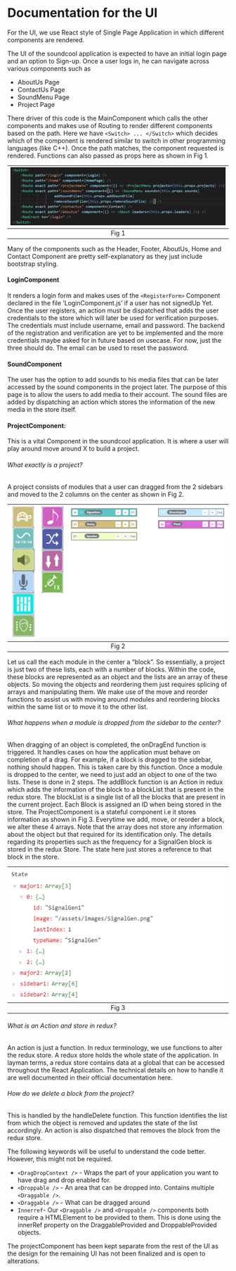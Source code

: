 # Documentation for the UI

For the UI, we use React style of Single Page Application in which different components are rendered.

The UI of the soundcool application is expected to have an initial login page and an option to Sign-up. 
Once a user logs in, he can navigate across various components such as
- AboutUs Page 
- ContactUs Page  
- SoundMenu Page  
- Project Page  

There driver of this code is the MainComponent which calls the other components and makes use of Routing to render different components based on the path. Here we have  `<Switch> ... </Switch>` which decides which of the component is rendered similar to switch in other programming languages (like C++). Once the path matches, the component requested is rendered. Functions can also passed as props here as shown in Fig 1.

| ![Fig 1](/doc/imagesDoc/fig1.PNG) |
|:--:| 
|Fig 1|

Many of the components such as the Header, Footer, AboutUs, Home and Contact Component are pretty self-explanatory as they just include bootstrap styling.

#### LoginComponent
It renders a login form and makes uses of the `<RegisterForm>` Component declared in the file ‘LoginComponent.js’ if a user has not signedUp Yet. Once the user registers, an action must be dispatched that adds the user credentials to the store which will later be used for verification purposes. The credentials must include username, email and password. The backend of the registration and verification are yet to be implemented and the more credentials maybe asked for in future based on usecase. For now, just the three should do. The email can be used to reset the password.

#### SoundComponent
The user has the option to add sounds to his media files that can be later accessed by the sound components in the project later. The purpose of this page is to allow the users to add media to their account.  The sound files are added by dispatching an action which stores the information of the new media in the store itself.

#### ProjectComponent:

This is a vital Component in the soundcool application. It is where a user will play around move around X to build a project. 

###### What exactly is a project? 

A project consists of modules that a user can dragged from the 2 sidebars and moved to the 2 columns on the center as shown in Fig 2. 

| ![Fig 2](/doc/imagesDoc/fig2.PNG) |
|:--:| 
|Fig 2|

Let us call the each module in the center a “block”. So essentially, a project is just two of these lists, each with a number of blocks. Within the code, these blocks are represented as an object and the lists are an array of these objects. So moving the objects and reordering them just requires splicing of arrays and manipulating them. We make use of the move and reorder functions to assist us with moving around modules and reordering blocks within the same list or to move it to the other list. 

###### What happens when a module is dropped from the sidebar to the center?

When dragging of an object is completed, the onDragEnd function is triggered. It handles cases on how the application must behave on completion of a drag. For example, if a block is dragged to the sidebar, nothing should happen. This is taken care by this function.
Once a module is dropped to the center, we need to just add an object to one of the two lists. These is done in 2 steps. 
The addBlock function is an Action in redux which adds the information of the block to a blockList that is present in the redux store. The blockList is a single list of all the blocks that are present in the current project. Each Block is assigned an ID when being stored in the store. 
The ProjectComponent is a stateful component i.e it stores information as shown in Fig 3. Everytime we add, move, or reorder a block, we alter these 4 arrays. Note that the array does not store any information about the object but that required for its identification only. The details regarding its properties such as the frequency for a SignalGen block is stored in the redux Store. The state here just stores a reference to that block in the store.

| ![Fig 3](/doc/imagesDoc/fig3.PNG) |
|:--:| 
|Fig 3|

###### What is an Action and store in redux?

An action is just a function. In redux terminology, we use functions to alter the redux store. A redux store holds the whole state of the application. In layman terms, a redux store contains data at a global that can be accessed throughout the React Application. The technical details on how to handle it are well documented in their official documentation here.       

###### How do we delete a block from the project?
This is handled by the handleDelete function. This function identifies the list from which the object is removed and updates the state of the list accordingly. An action is also dispatched that removes the block from the redux store. 

The following keywords will be useful to understand the code better. However, this might not be required.
- `<DragDropContext />` - Wraps the part of your application you want to have drag and drop enabled for.
- `<Droppable />` - An area that can be dropped into. Contains multiple `<Draggable />`.
- `<Draggable />` - What can be dragged around
- `Innerref`- Our `<Draggable />` and `<Droppable />` components both require a HTMLElement to be provided to them. This is done using the innerRef property on the DraggableProvided and DroppableProvided objects.

The projectComponent has been kept separate from the rest of the UI as the design for the remaining UI has not been finalized and is open to alterations. 
